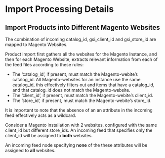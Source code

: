# Import Processing Details

## Import Products into Different Magento Websites

The combination of incoming catalog_id, gsi_client_id and gsi_store_id are mapped to Magento Websites.

Product import first gathers all the websites for the Magento Instance, and then for each Magento Website,
extracts relevant information from each of the feed files according to these rules:

* The ‘catalog_id’, if present, must match the Magento-webite’s catalog_id. All Magento-websites for an instance use the same catalog_id, this effectively filters out and items that have a catalog_id, and that catalog_id does not match the Magento-website.
* The ‘client_id’, if present, must match the Magento-webite’s client_id.
* The ’store_id’, if present, must match the Magento-webite’s store_id.

It is important to note that the absence of an an attribute in the incoming feed effectively acts as a wildcard.

Consider a Magento installation with 2 websites, configured with the same client_id but different store_ids.
An incoming feed that specifies only the client_id will be assigned to **both** websites.

An incoming feed node specifying **none** of the these attributes will be assigned to **all** websites.
